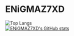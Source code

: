 # ENiGMAZ7XD
![Top Langs](https://github-readme-stats-seven-delta-79.vercel.app/api/top-langs/?username=igneh&layout=compact&theme=transparent)
\
[![ENiGMAZ7XD's GitHub stats](https://github-readme-stats.vercel.app/api?username=igneh&theme=transparent&show_icons=true)](https://github.com/anuraghazra/github-readme-stats)

